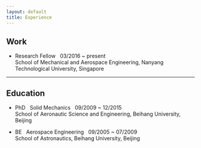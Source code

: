 ```yaml
---
layout: default
title: Experience
---
```


## Work

* Research Fellow &nbsp; 03/2016 ~ present <br> School of Mechanical and Aerospace Engineering, Nanyang Technological University, Singapore 

<hr>

## Education

* PhD &nbsp; Solid Mechanics &nbsp; 09/2009 ~ 12/2015 <br> School of Aeronautic Science and Engineering, Beihang University, Beijing

* BE &nbsp; Aerospace Engineering &nbsp; 09/2005 ~ 07/2009 <br> School of Astronautics, Beihang University, Beijing
